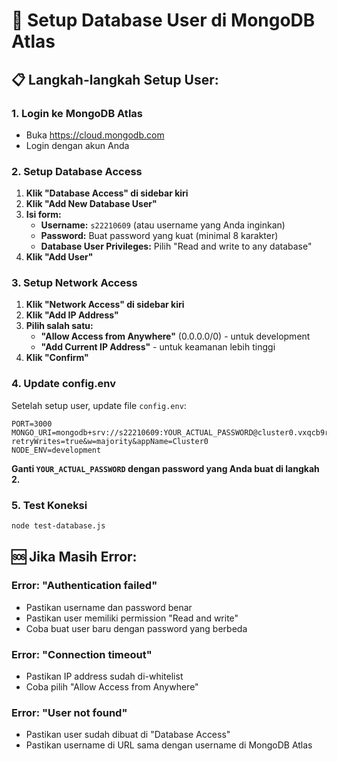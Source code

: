 # 🔐 Setup Database User di MongoDB Atlas

## 📋 Langkah-langkah Setup User:

### **1. Login ke MongoDB Atlas**
- Buka https://cloud.mongodb.com
- Login dengan akun Anda

### **2. Setup Database Access**
1. **Klik "Database Access" di sidebar kiri**
2. **Klik "Add New Database User"**
3. **Isi form:**
   - **Username:** `s22210609` (atau username yang Anda inginkan)
   - **Password:** Buat password yang kuat (minimal 8 karakter)
   - **Database User Privileges:** Pilih "Read and write to any database"
4. **Klik "Add User"**

### **3. Setup Network Access**
1. **Klik "Network Access" di sidebar kiri**
2. **Klik "Add IP Address"**
3. **Pilih salah satu:**
   - **"Allow Access from Anywhere"** (0.0.0.0/0) - untuk development
   - **"Add Current IP Address"** - untuk keamanan lebih tinggi
4. **Klik "Confirm"**

### **4. Update config.env**
Setelah setup user, update file `config.env`:

```env
PORT=3000
MONGO_URI=mongodb+srv://s22210609:YOUR_ACTUAL_PASSWORD@cluster0.vxqcb9r.mongodb.net/smartfood?retryWrites=true&w=majority&appName=Cluster0
NODE_ENV=development
```

**Ganti `YOUR_ACTUAL_PASSWORD` dengan password yang Anda buat di langkah 2.**

### **5. Test Koneksi**
```bash
node test-database.js
```

## 🆘 Jika Masih Error:

### **Error: "Authentication failed"**
- Pastikan username dan password benar
- Pastikan user memiliki permission "Read and write"
- Coba buat user baru dengan password yang berbeda

### **Error: "Connection timeout"**
- Pastikan IP address sudah di-whitelist
- Coba pilih "Allow Access from Anywhere"

### **Error: "User not found"**
- Pastikan user sudah dibuat di "Database Access"
- Pastikan username di URL sama dengan username di MongoDB Atlas 